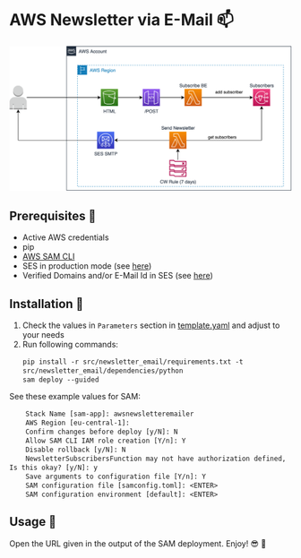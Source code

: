 # AWS Newsletter via E-Mail :mailbox:


![AWS E-Mail Newsletter Architecture Diagram](./AWSEmailNewsletter.drawio.png)

## Prerequisites :raising_hand:
* Active AWS credentials
* pip
* [AWS SAM CLI](https://docs.aws.amazon.com/serverless-application-model/latest/developerguide/serverless-sam-cli-install.html)
* SES in production mode (see [here](https://docs.aws.amazon.com/ses/latest/dg/request-production-access.html))
* Verified Domains and/or E-Mail Id in SES (see [here](https://docs.aws.amazon.com/ses/latest/dg/creating-identities.html))

## Installation :construction_worker:
1. Check the values in `Parameters` section in [template.yaml](./template.yaml) and adjust to your needs
2. Run following commands:
	````
	pip install -r src/newsletter_email/requirements.txt -t src/newsletter_email/dependencies/python
	sam deploy --guided
	````

See these example values for SAM:
```
	Stack Name [sam-app]: awsnewsletteremailer
	AWS Region [eu-central-1]: 
	Confirm changes before deploy [y/N]: N
	Allow SAM CLI IAM role creation [Y/n]: Y 
	Disable rollback [y/N]: N
	NewsletterSubscribersFunction may not have authorization defined, Is this okay? [y/N]: y
	Save arguments to configuration file [Y/n]: Y
	SAM configuration file [samconfig.toml]: <ENTER>
	SAM configuration environment [default]: <ENTER>
```

## Usage :running:
Open the URL given in the output of the SAM deployment. Enjoy! :sunglasses: :star2: